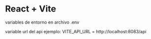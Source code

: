 # React + Vite

variables de entorno en archivo .env

variable url del api
ejemplo:
VITE_API_URL = http://localhost:8083/api
